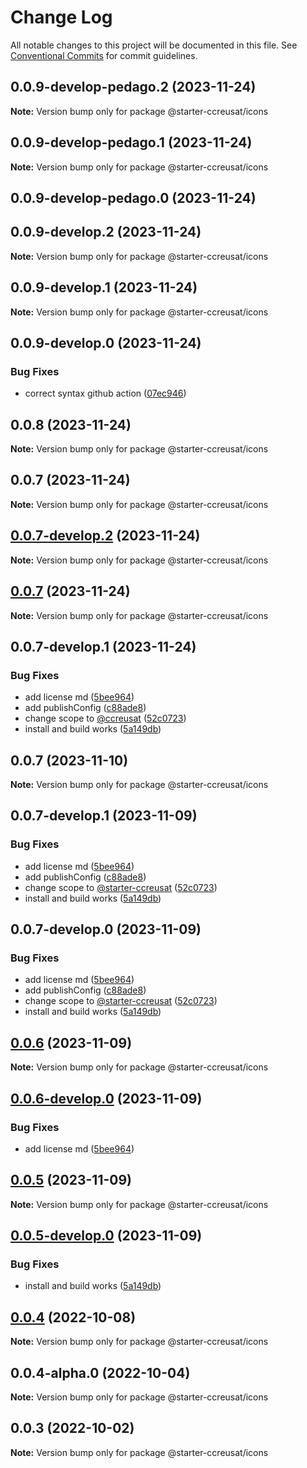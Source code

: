 # Change Log

All notable changes to this project will be documented in this file.
See [Conventional Commits](https://conventionalcommits.org) for commit guidelines.

## 0.0.9-develop-pedago.2 (2023-11-24)

**Note:** Version bump only for package @starter-ccreusat/icons





## 0.0.9-develop-pedago.1 (2023-11-24)

**Note:** Version bump only for package @starter-ccreusat/icons





## 0.0.9-develop-pedago.0 (2023-11-24)
## 0.0.9-develop.2 (2023-11-24)

**Note:** Version bump only for package @starter-ccreusat/icons





## 0.0.9-develop.1 (2023-11-24)

**Note:** Version bump only for package @starter-ccreusat/icons





## 0.0.9-develop.0 (2023-11-24)


### Bug Fixes

* correct syntax github action ([07ec946](https://github.com/ccreusat/starter-monorepo-lerna-vite/commit/07ec946439899f98b04c865f76ec68ca31bdd669))





## 0.0.8 (2023-11-24)

**Note:** Version bump only for package @starter-ccreusat/icons





## 0.0.7 (2023-11-24)

**Note:** Version bump only for package @starter-ccreusat/icons





## [0.0.7-develop.2](https://github.com/ccreusat/starter-monorepo-lerna-vite/compare/@starter-ccreusat/icons@0.0.7...@starter-ccreusat/icons@0.0.7-develop.2) (2023-11-24)

**Note:** Version bump only for package @starter-ccreusat/icons





## [0.0.7](https://github.com/ccreusat/starter-monorepo-lerna-vite/compare/@starter-ccreusat/icons@0.0.7-develop.1...@starter-ccreusat/icons@0.0.7) (2023-11-24)

**Note:** Version bump only for package @starter-ccreusat/icons





## 0.0.7-develop.1 (2023-11-24)


### Bug Fixes

* add license md ([5bee964](https://github.com/ccreusat/starter-monorepo-lerna-vite/commit/5bee9645737edb63a8df5afe3021b426bb00ce34))
* add publishConfig ([c88ade8](https://github.com/ccreusat/starter-monorepo-lerna-vite/commit/c88ade8450289325d0fe4615a29b014fb994dbef))
* change scope to [@ccreusat](https://github.com/ccreusat) ([52c0723](https://github.com/ccreusat/starter-monorepo-lerna-vite/commit/52c07237fe81203f34cf5dbe3c51a1ae169cbd13))
* install and build works ([5a149db](https://github.com/ccreusat/starter-monorepo-lerna-vite/commit/5a149db6b335b45625769a36e873fdd357b8011b))





## 0.0.7 (2023-11-10)

**Note:** Version bump only for package @starter-ccreusat/icons

## 0.0.7-develop.1 (2023-11-09)

### Bug Fixes

- add license md ([5bee964](https://github.com/ccreusat/starter-monorepo-lerna-vite/commit/5bee9645737edb63a8df5afe3021b426bb00ce34))
- add publishConfig ([c88ade8](https://github.com/ccreusat/starter-monorepo-lerna-vite/commit/c88ade8450289325d0fe4615a29b014fb994dbef))
- change scope to [@starter-ccreusat](https://github.com/ccreusat) ([52c0723](https://github.com/ccreusat/starter-monorepo-lerna-vite/commit/52c07237fe81203f34cf5dbe3c51a1ae169cbd13))
- install and build works ([5a149db](https://github.com/ccreusat/starter-monorepo-lerna-vite/commit/5a149db6b335b45625769a36e873fdd357b8011b))

## 0.0.7-develop.0 (2023-11-09)

### Bug Fixes

- add license md ([5bee964](https://github.com/ccreusat/starter-monorepo-lerna-vite/commit/5bee9645737edb63a8df5afe3021b426bb00ce34))
- add publishConfig ([c88ade8](https://github.com/ccreusat/starter-monorepo-lerna-vite/commit/c88ade8450289325d0fe4615a29b014fb994dbef))
- change scope to [@starter-ccreusat](https://github.com/ccreusat) ([52c0723](https://github.com/ccreusat/starter-monorepo-lerna-vite/commit/52c07237fe81203f34cf5dbe3c51a1ae169cbd13))
- install and build works ([5a149db](https://github.com/ccreusat/starter-monorepo-lerna-vite/commit/5a149db6b335b45625769a36e873fdd357b8011b))

## [0.0.6](https://github.com/ccreusat/starter-monorepo-lerna-vite/compare/@starter-ccreusat/icons@0.0.6-develop.0...@starter-ccreusat/icons@0.0.6) (2023-11-09)

**Note:** Version bump only for package @starter-ccreusat/icons

## [0.0.6-develop.0](https://github.com/ccreusat/starter-monorepo-lerna-vite/compare/@starter-ccreusat/icons@0.0.5...@starter-ccreusat/icons@0.0.6-develop.0) (2023-11-09)

### Bug Fixes

- add license md ([5bee964](https://github.com/ccreusat/starter-monorepo-lerna-vite/commit/5bee9645737edb63a8df5afe3021b426bb00ce34))

## [0.0.5](https://github.com/ccreusat/starter-monorepo-lerna-vite/compare/@starter-ccreusat/icons@0.0.5-develop.0...@starter-ccreusat/icons@0.0.5) (2023-11-09)

**Note:** Version bump only for package @starter-ccreusat/icons

## [0.0.5-develop.0](https://github.com/ccreusat/starter-monorepo-lerna-vite/compare/@starter-ccreusat/icons@0.0.4...@starter-ccreusat/icons@0.0.5-develop.0) (2023-11-09)

### Bug Fixes

- install and build works ([5a149db](https://github.com/ccreusat/starter-monorepo-lerna-vite/commit/5a149db6b335b45625769a36e873fdd357b8011b))

## [0.0.4](https://github.com/ccreusat/starter-monorepo-lerna-vite/compare/@starter-ccreusat/icons@0.0.4-alpha.0...@starter-ccreusat/icons@0.0.4) (2022-10-08)

**Note:** Version bump only for package @starter-ccreusat/icons

## 0.0.4-alpha.0 (2022-10-04)

**Note:** Version bump only for package @starter-ccreusat/icons

## 0.0.3 (2022-10-02)

**Note:** Version bump only for package @starter-ccreusat/icons
